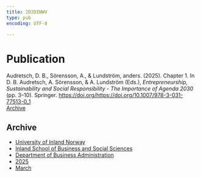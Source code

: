 ```yaml
---
title: 2D2DINWV
type: pub
encoding: UTF-8

---
```

<h1>Publication</h1>
<article id="csl-bib-container-2D2DINWV" class="csl-bib-container">
  <div class="csl-bib-body"> <div class="csl-entry">Audretsch, D. B., Sörensson, A., &#38; Lundström, anders. (2025). Chapter 1. In D. B. Audretsch, A. Sörensson, &#38; A. Lundström (Eds.), <i>Entrepreneurship, Sustainability and Social Responsibility - The Importance of Agenda 2030</i> (pp. 3–10). Springer. <a href="https://doi.org/https://doi.org/10.1007/978-3-031-77513-0_1">https://doi.org/https://doi.org/10.1007/978-3-031-77513-0_1</a></div> </div>
  <div class="csl-bib-buttons">
    <a href="#taxonomy-article-2D2DINWV" alt="archive" class="csl-bib-button">Archive</a>
  </div>
  <div id="csl-bib-meta-container-2D2DINWV"></div>
</article>
<div id="csl-bib-meta-2D2DINWV" class="csl-bib-meta">
  <article id="taxonomy-article-2D2DINWV" class="taxonomy-article">
    <h1>Archive</h1>
    <ul>
      <li><a href="{{< params subfolder >}}en/archive/?key=3DCRN523">University of Inland Norway</a></li>
      <li><a href="{{< params subfolder >}}en/archive/?key=DU8Q9LN9">Inland School of Business and Social Sciences</a></li>
      <li><a href="{{< params subfolder >}}en/archive/?key=3IQA89I8">Department of Business Administration</a></li>
      <li><a href="{{< params subfolder >}}en/archive/?key=7XFLPQNF">2025</a></li>
      <li><a href="{{< params subfolder >}}en/archive/?key=TMTKYIJM">March</a></li>
    </ul>
  </article>
</div>
